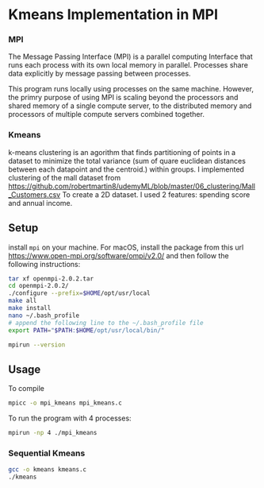 

# Kmeans Implementation in MPI

### MPI
The Message Passing Interface (MPI) is a parallel computing Interface that
runs each process with its own local memory in parallel. Processes share data
explicitly by message passing between processes.

This program runs locally using processes on the same machine. However, the
primry purpose of using MPI is scaling beyond the processors and shared memory
of a single compute server, to the distributed memory and processors of multiple
compute servers combined together.

### Kmeans
k-means clustering is an agorithm that finds partitioning of points in a dataset
to minimize the total variance (sum of quare euclidean distances between each
datapoint and the centroid.) within groups.
I implemented clustering of the mall dataset from 
https://github.com/robertmartin8/udemyML/blob/master/06_clustering/Mall_Customers.csv
To create a 2D dataset. I used 2 features: spending score and annual income.

## Setup
install `mpi` on your machine. For macOS, install the package from this url
https://www.open-mpi.org/software/ompi/v2.0/ and
then follow the following instructions: 
```sh
tar xf openmpi-2.0.2.tar
cd openmpi-2.0.2/
./configure --prefix=$HOME/opt/usr/local
make all
make install
nano ~/.bash_profile
# append the following line to the ~/.bash_profile file
export PATH="$PATH:$HOME/opt/usr/local/bin/"

mpirun --version
```

## Usage
To compile
```sh
mpicc -o mpi_kmeans mpi_kmeans.c
```
To run the program with 4 processes: 
```sh
mpirun -np 4 ./mpi_kmeans
```

### Sequential Kmeans
```sh
gcc -o kmeans kmeans.c
./kmeans
```
